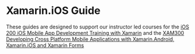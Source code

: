 # Xamarin.iOS Guide

These guides are designed to support our instructor led courses for the [iOS 200 iOS Mobile App Development Training with Xamarin][1] and the [XAM300 Developing Cross Platform Mobile Applications with Xamarin.Android, Xamarin.iOS and Xamarin Forms][2]

[1]: https://training.peruzal.com/courses/mobile/xamarin/ios-mobile-app-development-training-with-xamarin
[2]: https://training.peruzal.com/courses/mobile/xamarin/xamarin-mobile-app-development-training